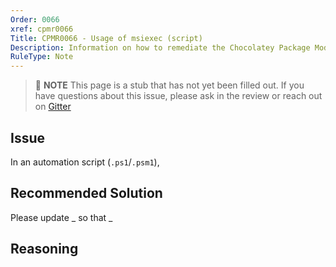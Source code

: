 ```yaml
---
Order: 0066
xref: cpmr0066
Title: CPMR0066 - Usage of msiexec (script)
Description: Information on how to remediate the Chocolatey Package Moderation Rule 0066
RuleType: Note
---
```


<?! Include "../../../../../shared/package-validator-rule-note.txt" /?>

> :memo: **NOTE** This page is a stub that has not yet been filled out. If you have questions about this issue, please ask in the review or reach out on [Gitter](https://gitter.im/chocolatey/chocolatey.org)

## Issue

In an automation script (`.ps1`/`.psm1`),

## Recommended Solution

Please update _ so that _

## Reasoning
